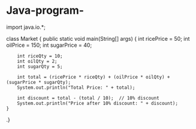 # Java-program-
import java.io.*;

class Market {
    public static void main(String[] args) {
        int ricePrice = 50;
        int oilPrice = 150;
        int sugarPrice = 40;

        int riceQty = 10;
        int oilQty = 2;
        int sugarQty = 5;

        int total = (ricePrice * riceQty) + (oilPrice * oilQty) + (sugarPrice * sugarQty);
        System.out.println("Total Price: " + total);

        int discount = total - (total / 10);  // 10% discount
        System.out.println("Price after 10% discount: " + discount);
    }
.}
